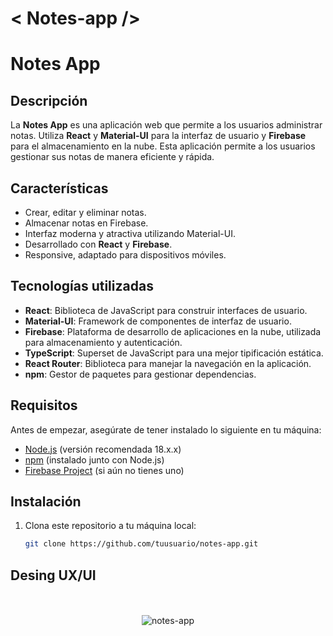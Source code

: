 # < Notes-app />

# Notes App

## Descripción

La **Notes App** es una aplicación web que permite a los usuarios administrar notas. Utiliza **React** y **Material-UI** para la interfaz de usuario y **Firebase** para el almacenamiento en la nube. Esta aplicación permite a los usuarios gestionar sus notas de manera eficiente y rápida.

## Características

- Crear, editar y eliminar notas.
- Almacenar notas en Firebase.
- Interfaz moderna y atractiva utilizando Material-UI.
- Desarrollado con **React** y **Firebase**.
- Responsive, adaptado para dispositivos móviles.

## Tecnologías utilizadas

- **React**: Biblioteca de JavaScript para construir interfaces de usuario.
- **Material-UI**: Framework de componentes de interfaz de usuario.
- **Firebase**: Plataforma de desarrollo de aplicaciones en la nube, utilizada para almacenamiento y autenticación.
- **TypeScript**: Superset de JavaScript para una mejor tipificación estática.
- **React Router**: Biblioteca para manejar la navegación en la aplicación.
- **npm**: Gestor de paquetes para gestionar dependencias.

## Requisitos

Antes de empezar, asegúrate de tener instalado lo siguiente en tu máquina:

- [Node.js](https://nodejs.org/) (versión recomendada 18.x.x)
- [npm](https://www.npmjs.com/) (instalado junto con Node.js)
- [Firebase Project](https://firebase.google.com/) (si aún no tienes uno)

## Instalación

1. Clona este repositorio a tu máquina local:

   ```bash
   git clone https://github.com/tuusuario/notes-app.git

## Desing UX/UI

<div align="center">
 <br></br>
 <img style="max-width: "100%"; height: auto;" src="https://imgur.com/dsr4wPd.png" alt="notes-app">
</div>
<br></br>
